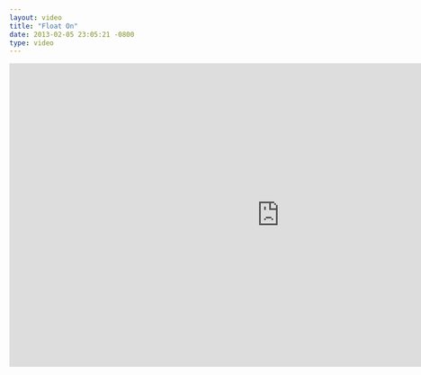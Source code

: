 ```yaml
---
layout: video
title: "Float On"
date: 2013-02-05 23:05:21 -0800
type: video
---
```

<iframe src="http://player.vimeo.com/video/19317411?title=0&amp;byline=0&amp;portrait=0" width="960" height="540" frameborder="0" webkitAllowFullScreen mozallowfullscreen allowFullScreen></iframe>
